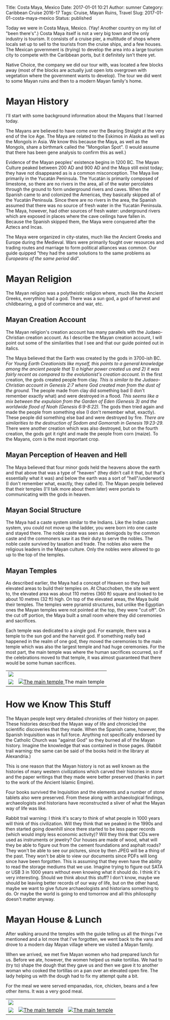 Title: Costa Maya, Mexico
Date: 2017-01-01 10:21
Author: sumner
Category: Caribbean Cruise 2016-17
Tags: Cruise, Mayan Ruins, Travel
Slug: 2017-01-01-costa-maya-mexico
Status: published

Today we were in Costa Maya, Mexico. (Yay! Another country on my list of "been
there's".) Costa Maya itself is not a very big town and the only industry is
tourism. It consists of a cruise pier, a multitude of shops where locals set up
to sell to the tourists from the cruise ships, and a few houses. The Mexican
government is (trying) to develop the area into a large tourism city to compete
with the Caribbean ports, but it definitely isn't there yet.

Native Choice, the company we did our tour with, was located a few blocks away
(most of the blocks are actually just open lots overgrown with vegetation where
the government wants to develop). The tour we did went to some Mayan ruins and
then to a modern Mayan family's home.

# Mayan History

I'll start with some background information about the Mayans that I learned
today.

The Mayans are believed to have come over the Bearing Straight at the very end
of the Ice Age. The Maya are related to the Eskimos in Alaska as well as the
Mongols in Asia. We know this because the Maya, as well as the Mongols, share a
birthmark called the "Mongolian Spot". (I would assume that there has been gene
analysis to confirm this as well.)

Evidence of the Mayan peoples' existence begins in 1200 BC. The Mayan Culture
peaked between 200 AD and 900 AD and the Maya still exist today; they have not
disappeared as is a common misconception. The Maya live primarily in the Yucatán
Peninsula. The Yucatán is primarily composed of limestone, so there are no
rivers in the area, all of the water percolates through the ground to form
underground rivers and caves. When the Spanish came to and colonized the
Americas, they basically skipped all of the Yucatán Peninsula. Since there are
no rivers in the area, the Spanish assumed that there was no source of fresh
water in the Yucatán Peninsula. The Maya, however, had other sources of fresh
water: underground rivers which are exposed in places where the cave ceilings
have fallen in. Because the Spanish skipped them, the Maya were conquered after
the Aztecs and Incas.

The Maya were organized in city-states, much like the Ancient Greeks and Europe
during the Medieval. Wars were primarily fought over resources and trading
routes and marriage to form political alliances was common.  Our guide quipped
"they had the same solutions to the same problems as *Europeans of the same
period* did".

# Mayan Religion

The Mayan religion was a polytheistic religion where, much like the Ancient
Greeks, everything had a god. There was a sun god, a god of harvest and
childbearing, a god of commerce and war, etc.

## Mayan Creation Account

The Mayan religion's creation account has many parallels with the
Judaeo-Christian creation account. As I describe the Mayan creation account, I
will point out some of the similarities that I see and that our guide pointed
out in italics.

The Maya believed that the Earth was created by the gods in 3700-ish BC.  *For
Young Earth Creationists like myself, this points to a general knowledge among
the ancient people that 1) a higher power created us and 2) it was fairly recent
as compared to the evolutionist's creation account.* In the first creation, the
gods created people from clay.  *This is similar to the Judaeo-Christian account
in Genesis 2:7 where God created man from the dust of the ground.* The people
made from clay did something bad (I don't remember exactly what) and were
destroyed in a flood. *This seems like a mix between the expulsion from the
Garden of Eden (Genesis 3) and the worldwide flood of Noah (Genesis 6:9-8:22).*
The gods then tried again and made the people from something else (I don't
remember what, exactly). These people did something else bad and were destroyed
by fire. *There are similarities to the destruction of Sodom and Gomorrah in
Genesis 19:23-29.* There were another creation which was also destroyed, but on
the fourth creation, the gods got it right and made the people from corn
(maize). To the Mayans, corn is the most important crop.

## Mayan Perception of Heaven and Hell

The Maya believed that four minor gods held the heavens above the earth and that
above that was a type of "heaven" (they didn't call it that, but that's
essentially what it was) and below the earth was a sort of "hell"/underworld (I
don't remember what, exactly, they called it). The Mayan people believed that
their temples (I'll talk more about them later) were portals to communicating
with the gods in heaven.

## Mayan Social Structure

The Maya had a caste system similar to the Indians. Like the Indian caste
system, you could not move up the ladder, you were born into one caste and
stayed there. The noble caste was seen as demigods by the common caste and the
commoners saw it as their duty to serve the nobles.  The noble caste survived by
taxation and trade. The nobles also were the religious leaders in the Mayan
culture. Only the nobles were allowed to go up to the top of the temples.

## Mayan Temples

As described earlier, the Maya had a concept of Heaven so they built elevated
areas to build their temples on. At Chacchoben, the site we went to, the
elevated area was about 110 metres (360 ft) square and looked to be about 10
metres (32 ft) high. On top of the elevated areas, the Maya build their temples.
The temples were pyramid structures, but unlike the Egyptian ones the Mayan
temples were not pointed at the top, they were "cut off". On the cut off
portion, the Maya built a small room where they did ceremonies and sacrifices.

Each temple was dedicated to a single god. For example, there was a temple to
the sun god and the harvest god. If something really bad happened in the realm
of one god, they moved the ceremonies to the main temple which was also the
largest temple and had huge ceremonies. For the most part, the main temple was
where the human sacrifices occurred, so if the celebrations moved to that
temple, it was almost guaranteed that there would be some human sacrifices.

<table class="gallery">
  <tr>
    <td colspan="2">
      <a href="{filename}/images/carribean-cruise/costa-maya1.jpg" target="_blank">
        <img src="{filename}/images/carribean-cruise/costa-maya1.jpg" />
      </a>
    </td>
  </tr>

  <tr>
    <td>
      <a href="{filename}/images/carribean-cruise/costa-maya2.jpg" target="_blank">
        <img src="{filename}/images/carribean-cruise/costa-maya2.jpg" />
      </a>
    </td>
    <td>
      <a href="{filename}/images/carribean-cruise/costa-maya3.jpg" target="_blank">
        <img src="{filename}/images/carribean-cruise/costa-maya3.jpg" alt="The main temple" />
      </a>
      The main temple
    </td>
  </tr>
</table>

# How we Know This Stuff

The Mayan people kept very detailed chronicles of their history on paper. These
histories described the Mayan way of life and chronicled the scientific
discoveries that they made. When the Spanish came, however, the Spanish
Inquisition was in full force. Anything not specifically endorsed by the
Catholic Church was "against God" so they burned all of the Mayan history.
Imagine the knowledge that was contained in those pages. (Rabbit trail warning:
the same can be said of the books held in the library at Alexandria.)

This is one reason that the Mayan history is not as well known as the histories
of many western civilizations which carved their histories in stone and the
paper writings that they made were better preserved (thanks in part to the work
of the Ancient Islamic Empire).

Four books survived the Inquisition and the elements and a number of stone
tablets also were preserved. From these along with archaeological findings,
archaeologists and historians have reconstructed a sliver of what the Mayan way
of life was like.

Rabbit trail warning: I think it's scary to think of what people in 1000 years
will think of this civilization. Will they think that we peaked in the 1990s and
then started going downhill since there started to be less paper records (which
would imply less economic activity)? Will they think that CDs were used as
instruments or jewelry? Our houses are made of wood, what will they be able to
figure out from the cement foundations and asphalt roads? They won't be able to
see our pictures, since by then JPEG will be a thing of the past. They won't be
able to view our documents since PDFs will long since have been forgotten. This
is assuming that they even have the ability to read the storage mediums that we
use. Imagine trying to figure out SATA or USB 3 in 1000 years without even
knowing what it should do. I think it's very interesting.  Should we think about
this stuff? I don't know, maybe we should be leaving better records of our way
of life, but on the other hand, maybe we want to give future archaeologists and
historians something to do. Or maybe the world is going to end tomorrow and all
this philosophy doesn't matter anyway.

# Mayan House & Lunch

After walking around the temples with the guide telling us all the things I've
mentioned and a lot more that I've forgotten, we went back to the vans and drove
to a modern day Mayan village where we visited a Mayan family.

When we arrived, we met five Mayan women who had prepared lunch for us.  Before
we ate, however, the women helped us make tortillas. We had to (try to) shape
the dough that they gave us and then we gave it to another woman who cooked the
tortillas on a pan over an elevated open fire. The lady helping us with the
dough had to fix my attempt quite a bit.

For the meal we were served empanadas, rice, chicken, beans and a few other
items. It was a very good meal.

<table class="gallery">
  <tr>
    <td colspan="3">
      <a href="{filename}/images/carribean-cruise/costa-maya4.jpg" target="_blank">
        <img src="{filename}/images/carribean-cruise/costa-maya4.jpg" />
      </a>
    </td>
  </tr>

  <tr>
    <td>
      <a href="{filename}/images/carribean-cruise/costa-maya5.jpg" target="_blank">
        <img src="{filename}/images/carribean-cruise/costa-maya5.jpg" />
      </a>
    </td>
    <td>
      <a href="{filename}/images/carribean-cruise/costa-maya6.jpg" target="_blank">
        <img src="{filename}/images/carribean-cruise/costa-maya6.jpg" alt="The main temple" />
      </a>
    </td>
    <td>
      <a href="{filename}/images/carribean-cruise/costa-maya7.jpg" target="_blank">
        <img src="{filename}/images/carribean-cruise/costa-maya7.jpg" alt="The main temple" />
      </a>
    </td>
  </tr>
</table>

